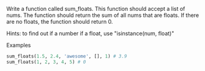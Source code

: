 Write a function called sum_floats. This function should accept a list of nums. 
The function should return the sum of all nums that are floats. 
If there are no floats, the function should return 0.

Hints: to find out if a number if a float, use "isinstance(num, float)"

Examples

```py
sum_floats(1.5, 2.4, 'awesome', [], 1) # 3.9
sum_floats(1, 2, 3, 4, 5) # 0
```
